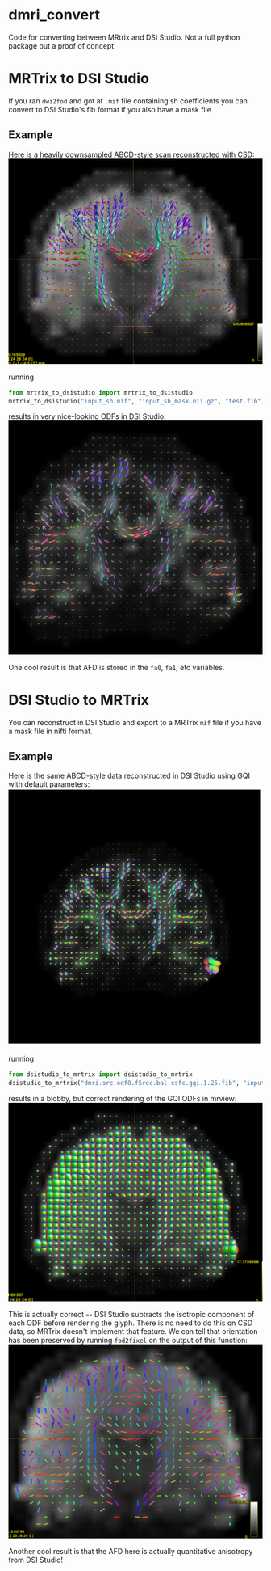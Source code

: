 # dmri_convert
Code for converting between MRtrix and DSI Studio. Not a full python package
but a proof of concept.

# MRTrix to DSI Studio

If you ran ``dwi2fod`` and got at ``.mif`` file containing sh coefficients
you can convert to DSI Studio's fib format if you also have a mask file

## Example

Here is a heavily downsampled ABCD-style scan reconstructed with CSD:
![csd_original](images/OriginalMRTrix.png)

running

```python
from mrtrix_to_dsistudio import mrtrix_to_dsistudio
mrtrix_to_dsistudio("input_sh.mif", "input_sh_mask.nii.gz", "test.fib")
```

results in very nice-looking ODFs in DSI Studio:
![csd_dsi_studio](images/DSIStudioFromMRTrix.png)

One cool result is that AFD is stored in the ``fa0``, ``fa1``, etc variables.

# DSI Studio to MRTrix

You can reconstruct in DSI Studio and export to a MRTrix ``mif`` file if
you have a mask file in nifti format.

## Example

Here is the same ABCD-style data reconstructed in DSI Studio using GQI
with default parameters:
![gqi_original](images/OriginalDSIStudio.png)

running

```python
from dsistudio_to_mrtrix import dsistudio_to_mrtrix
dsistudio_to_mrtrix("dmri.src.odf8.f5rec.bal.csfc.gqi.1.25.fib", "input_sh_mask.nii.gz", "from_dsistudio.mif")
```

results in a blobby, but correct rendering of the GQI ODFs in mrview:
![gqi_in_mrview](images/DSIStudioToMRTrix.png)

This is actually correct -- DSI Studio subtracts the isotropic component
of each ODF before rendering the glyph. There is no need to do this on
CSD data, so MRTrix doesn't implement that feature. We can tell that
orientation has been preserved by running ``fod2fixel`` on the output
of this function:
![gqi_to_fixel](images/DSIStudioToFixel.png)

Another cool result is that the AFD here is actually quantitative anisotropy
from DSI Studio! 
